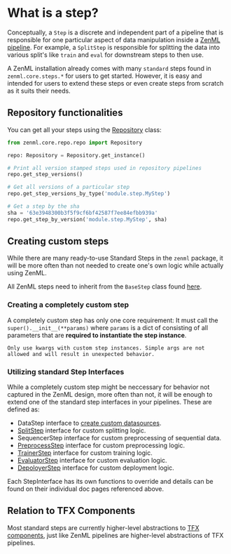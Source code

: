 # What is a step?

Conceptually, a `Step` is a discrete and independent part of a pipeline that is responsible for one particular aspect of data manipulation inside a [ZenML pipeline](../pipelines/what-is-a-pipeline.md). For example, a `SplitStep` is responsible for splitting the data into various split's like `train` and `eval` for downstream steps to then use.

A ZenML installation already comes with many `standard` steps found in `zenml.core.steps.*` for users to get started. However, it is easy and intended for users to extend these steps or even create steps from scratch as it suits their needs.

## Repository functionalities
You can get all your steps using the [Repository](../repository/what-is-a-repository.md) class:

```python
from zenml.core.repo.repo import Repository

repo: Repository = Repository.get_instance()

# Print all version stamped steps used in repository pipelines 
repo.get_step_versions()

# Get all versions of a particular step
repo.get_step_versions_by_type('module.step.MyStep')

# Get a step by the sha
sha = '63e3948300b3f5f9cf6bf42587f7ee84efbb939a'
repo.get_step_by_version('module.step.MyStep', sha)
```

## Creating custom steps
While there are many ready-to-use Standard Steps in the `zenml` package, it will be more often than not needed to create one's own 
logic while actually using ZenML.

All ZenML steps need to inherit from the `BaseStep` class found [here](https://github.com/maiot-io/zenml/blob/main/zenml/core/steps/base_step.py).

### Creating a completely custom step
A completely custom step has only one core requirement: It must call the `super().__init__(**params)` where `params` is a dict of consisting of 
all parameters that are **required to instantiate the step instance**.

```{warning}
Only use kwargs with custom step instances. Simple args are not allowed and will result in unexpected behavior.
```

### Utilizing standard Step Interfaces
While a completely custom step might be neccessary for behavior not captured in the ZenML design, more often than not, it will be 
enough to extend one of the standard step interfaces in your pipelines. These are defined as:

* DataStep interface to [create custom datasources](../datasources/what-is-a-datasource.md).
* [SplitStep](split/built-in.md) interface for custom splitting logic.
* SequencerStep interface for custom preprocessing of sequential data.
* [PreprocessStep](split/built-in.md) interface for custom preprocessing logic.
* [TrainerStep](split/built-in.md) interface for custom training logic.
* [EvaluatorStep](evaluator.md) interface for custom evaluation logic.
* [DepoloyerStep](deployer.md) interface for custom deployment logic.

Each StepInterface has its own functions to override and details can be found on their individual doc pages referenced above.

## Relation to TFX Components
Most standard steps are currently higher-level abstractions to [TFX components](https://github.com/tensorflow/tfx/tree/master/tfx/components), just like ZenML pipelines are higher-level abstractions of TFX pipelines.
